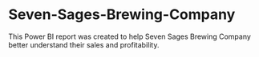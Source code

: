 # Seven-Sages-Brewing-Company
This Power BI report was created to help Seven Sages Brewing Company better understand their sales and profitability.
